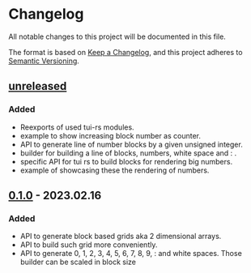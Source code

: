 # Changelog

All notable changes to this project will be documented in this file.

The format is based on [Keep a Changelog](https://keepachangelog.com/en/1.0.0/),
and this project adheres to [Semantic Versioning](https://semver.org/spec/v2.0.0.html).

## [unreleased] 

### Added

- Reexports of used tui-rs modules.
- example to show increasing block number as counter.
- API to generate line of number blocks by a given unsigned integer.
- builder for building a line of blocks, numbers, white space and : .
- specific API for tui rs to build blocks for rendering big numbers.
- example of showcasing these the rendering of numbers.

## [0.1.0] - 2023.02.16

### Added

- API to generate block based grids aka 2 dimensional arrays.
- API to build such grid more conveniently.
- API to generate 0, 1, 2, 3, 4, 5, 6, 7, 8, 9, : and white spaces. 
  Those builder can be scaled in block size

[unreleased]: https://github.com/BoolPurist/daily_ruster_man/compare/v0.1.0...HEAD
[0.1.0]:https://github.com/BoolPurist/tui_block_builder/releases/tag/v0.1.0
